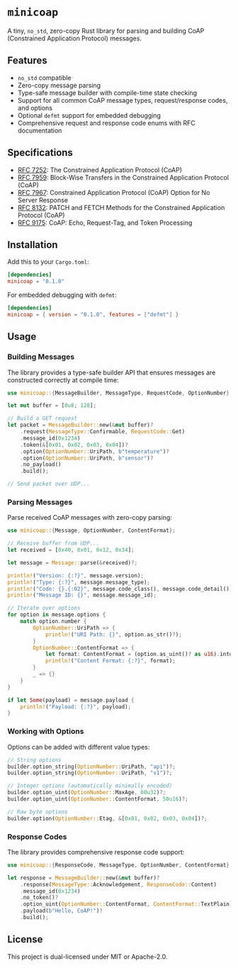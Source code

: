 # `minicoap`

A tiny, `no_std`, zero-copy Rust library for parsing and building CoAP (Constrained Application Protocol) messages.

## Features

- `no_std` compatible
- Zero-copy message parsing
- Type-safe message builder with compile-time state checking
- Support for all common CoAP message types, request/response codes, and options
- Optional `defmt` support for embedded debugging
- Comprehensive request and response code enums with RFC documentation

## Specifications

- [RFC 7252](https://datatracker.ietf.org/doc/html/rfc7252): The Constrained Application Protocol (CoAP)
- [RFC 7959](https://datatracker.ietf.org/doc/html/rfc7959): Block-Wise Transfers in the Constrained Application Protocol (CoAP)
- [RFC 7967](https://datatracker.ietf.org/doc/html/rfc7967): Constrained Application Protocol (CoAP) Option for No Server Response
- [RFC 8132](https://datatracker.ietf.org/doc/html/rfc8132): PATCH and FETCH Methods for the Constrained Application Protocol (CoAP)
- [RFC 9175](https://datatracker.ietf.org/doc/html/rfc9175): CoAP: Echo, Request-Tag, and Token Processing

## Installation

Add this to your `Cargo.toml`:

```toml
[dependencies]
minicoap = "0.1.0"
```

For embedded debugging with `defmt`:

```toml
[dependencies]
minicoap = { version = "0.1.0", features = ["defmt"] }
```

## Usage

### Building Messages

The library provides a type-safe builder API that ensures messages are constructed correctly at compile time:

```rust
use minicoap::{MessageBuilder, MessageType, RequestCode, OptionNumber};

let mut buffer = [0u8; 128];

// Build a GET request
let packet = MessageBuilder::new(&mut buffer)?
    .request(MessageType::Confirmable, RequestCode::Get)
    .message_id(0x1234)
    .token(&[0x01, 0x02, 0x03, 0x04])?
    .option(OptionNumber::UriPath, b"temperature")?
    .option(OptionNumber::UriPath, b"sensor")?
    .no_payload()
    .build();

// Send packet over UDP...
```

### Parsing Messages

Parse received CoAP messages with zero-copy parsing:

```rust
use minicoap::{Message, OptionNumber, ContentFormat};

// Receive buffer from UDP...
let received = [0x40, 0x01, 0x12, 0x34];

let message = Message::parse(&received)?;

println!("Version: {:?}", message.version);
println!("Type: {:?}", message.message_type);
println!("Code: {}.{:02}", message.code_class(), message.code_detail());
println!("Message ID: {}", message.message_id);

// Iterate over options
for option in message.options {
    match option.number {
        OptionNumber::UriPath => {
            println!("URI Path: {}", option.as_str()?);
        }
        OptionNumber::ContentFormat => {
            let format: ContentFormat = (option.as_uint()? as u16).into();
            println!("Content Format: {:?}", format);
        }
        _ => {}
    }
}

if let Some(payload) = message.payload {
    println!("Payload: {:?}", payload);
}
```

### Working with Options

Options can be added with different value types:

```rust
// String options
builder.option_string(OptionNumber::UriPath, "api")?;
builder.option_string(OptionNumber::UriPath, "v1")?;

// Integer options (automatically minimally encoded)
builder.option_uint(OptionNumber::MaxAge, 60u32)?;
builder.option_uint(OptionNumber::ContentFormat, 50u16)?;

// Raw byte options
builder.option(OptionNumber::Etag, &[0x01, 0x02, 0x03, 0x04])?;
```

### Response Codes

The library provides comprehensive response code support:

```rust
use minicoap::{ResponseCode, MessageType, OptionNumber, ContentFormat};

let response = MessageBuilder::new(&mut buffer)?
    .response(MessageType::Acknowledgement, ResponseCode::Content)
    .message_id(0x1234)
    .no_token()?
    .option_uint(OptionNumber::ContentFormat, ContentFormat::TextPlain)?
    .payload(b"Hello, CoAP!")?
    .build();
```

## License

This project is dual-licensed under MIT or Apache-2.0.
